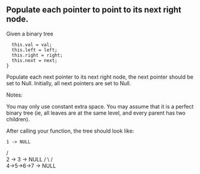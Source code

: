 ## Populate each pointer to point to its next right node.
Given a binary tree

``` function Node(val, left, right, next) {
  this.val = val;
  this.left = left;
  this.right = right;
  this.next = next;
}
```
Populate each next pointer to its next right node, the next pointer should be set to Null. Initially, all next pointers are set to Null.

Notes:

You may only use constant extra space.
You may assume that it is a perfect binary tree (ie, all leaves are at the same level, and every parent has two children).

After calling your function, the tree should look like:

    1 -> NULL
   /  \
  2 -> 3 -> NULL
 / \  / \
4->5->6->7 -> NULL
